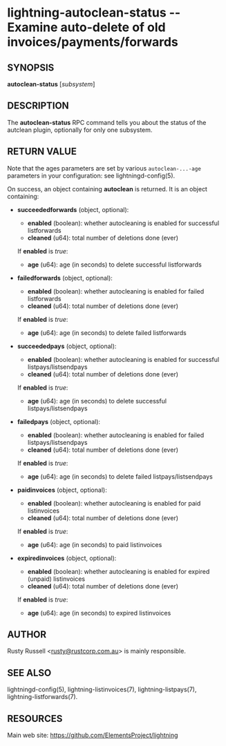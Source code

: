 lightning-autoclean-status -- Examine auto-delete of old invoices/payments/forwards
===================================================================================

SYNOPSIS
--------

**autoclean-status** [*subsystem*]

DESCRIPTION
-----------

The **autoclean-status** RPC command tells you about the status of
the autclean plugin, optionally for only one subsystem.

RETURN VALUE
------------

Note that the ages parameters are set by various `autoclean-...-age`
parameters in your configuration: see lightningd-config(5).

[comment]: # (GENERATE-FROM-SCHEMA-START)
On success, an object containing **autoclean** is returned.  It is an object containing:

- **succeededforwards** (object, optional):
  - **enabled** (boolean): whether autocleaning is enabled for successful listforwards
  - **cleaned** (u64): total number of deletions done (ever)

  If **enabled** is *true*:

    - **age** (u64): age (in seconds) to delete successful listforwards
- **failedforwards** (object, optional):
  - **enabled** (boolean): whether autocleaning is enabled for failed listforwards
  - **cleaned** (u64): total number of deletions done (ever)

  If **enabled** is *true*:

    - **age** (u64): age (in seconds) to delete failed listforwards
- **succeededpays** (object, optional):
  - **enabled** (boolean): whether autocleaning is enabled for successful listpays/listsendpays
  - **cleaned** (u64): total number of deletions done (ever)

  If **enabled** is *true*:

    - **age** (u64): age (in seconds) to delete successful listpays/listsendpays
- **failedpays** (object, optional):
  - **enabled** (boolean): whether autocleaning is enabled for failed listpays/listsendpays
  - **cleaned** (u64): total number of deletions done (ever)

  If **enabled** is *true*:

    - **age** (u64): age (in seconds) to delete failed listpays/listsendpays
- **paidinvoices** (object, optional):
  - **enabled** (boolean): whether autocleaning is enabled for paid listinvoices
  - **cleaned** (u64): total number of deletions done (ever)

  If **enabled** is *true*:

    - **age** (u64): age (in seconds) to paid listinvoices
- **expiredinvoices** (object, optional):
  - **enabled** (boolean): whether autocleaning is enabled for expired (unpaid) listinvoices
  - **cleaned** (u64): total number of deletions done (ever)

  If **enabled** is *true*:

    - **age** (u64): age (in seconds) to expired listinvoices

[comment]: # (GENERATE-FROM-SCHEMA-END)

AUTHOR
------

Rusty Russell <<rusty@rustcorp.com.au>> is mainly responsible.

SEE ALSO
--------

lightningd-config(5), lightning-listinvoices(7),
lightning-listpays(7), lightning-listforwards(7).

RESOURCES
---------

Main web site: <https://github.com/ElementsProject/lightning>

[comment]: # ( SHA256STAMP:8706bbc3b69f4160ad40fd116556ce699b6d70122b39c20effc27930fe7eec49)

